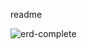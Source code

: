 readme

![erd-complete](https://github.com/user-attachments/assets/d5451707-5161-4447-88df-4e3dc00a21c9)
